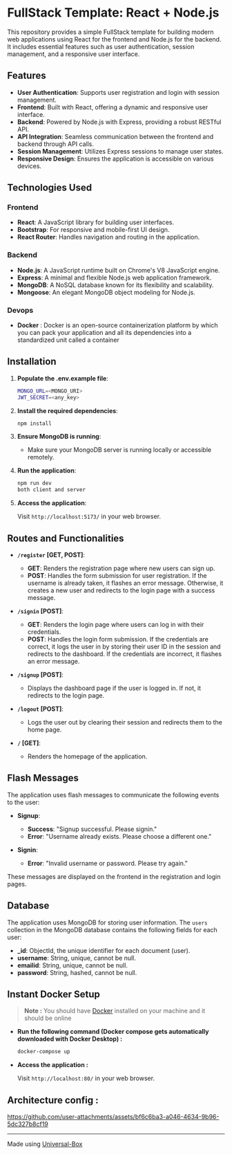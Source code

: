 # FullStack Template: React + Node.js

This repository provides a simple FullStack template for building modern web applications using React for the frontend and Node.js for the backend. It includes essential features such as user authentication, session management, and a responsive user interface.

## Features

- **User Authentication**: Supports user registration and login with session management.
- **Frontend**: Built with React, offering a dynamic and responsive user interface.
- **Backend**: Powered by Node.js with Express, providing a robust RESTful API.
- **API Integration**: Seamless communication between the frontend and backend through API calls.
- **Session Management**: Utilizes Express sessions to manage user states.
- **Responsive Design**: Ensures the application is accessible on various devices.

## Technologies Used

### Frontend

- **React**: A JavaScript library for building user interfaces.
- **Bootstrap**: For responsive and mobile-first UI design.
- **React Router**: Handles navigation and routing in the application.

### Backend

- **Node.js**: A JavaScript runtime built on Chrome's V8 JavaScript engine.
- **Express**: A minimal and flexible Node.js web application framework.
- **MongoDB**: A NoSQL database known for its flexibility and scalability.
- **Mongoose**: An elegant MongoDB object modeling for Node.js.

### Devops

- **Docker** : Docker is an open-source containerization platform by which you can pack your application and all its dependencies into a standardized unit called a container

## Installation
1. **Populate the .env.example file**:

   ```bash
   MONGO_URL=<MONGO_URI>
   JWT_SECRET=<any_key>
   ```

2. **Install the required dependencies**:

   ```bash
   npm install
   ```

3. **Ensure MongoDB is running**:
   - Make sure your MongoDB server is running locally or accessible remotely.

4. **Run the application**:

   ```bash
   npm run dev
   both client and server
   ```

5. **Access the application**:

   Visit `http://localhost:5173/` in your web browser.

## Routes and Functionalities

- **`/register` [GET, POST]**:
  - **GET**: Renders the registration page where new users can sign up.
  - **POST**: Handles the form submission for user registration. If the username is already taken, it flashes an error message. Otherwise, it creates a new user and redirects to the login page with a success message.

- **`/signin` [POST]**:
  - **GET**: Renders the login page where users can log in with their credentials.
  - **POST**: Handles the login form submission. If the credentials are correct, it logs the user in by storing their user ID in the session and redirects to the dashboard. If the credentials are incorrect, it flashes an error message.

- **`/signup` [POST]**:
  - Displays the dashboard page if the user is logged in. If not, it redirects to the login page.

- **`/logout` [POST]**:
  - Logs the user out by clearing their session and redirects them to the home page.

- **`/` [GET]**:
  - Renders the homepage of the application.

## Flash Messages

The application uses flash messages to communicate the following events to the user:

- **Signup**:
  - **Success**: "Signup successful. Please signin."
  - **Error**: "Username already exists. Please choose a different one."
  
- **Signin**:
  - **Error**: "Invalid username or password. Please try again."

These messages are displayed on the frontend in the registration and login pages.

## Database

The application uses MongoDB for storing user information. The `users` collection in the MongoDB database contains the following fields for each user:

- **_id**: ObjectId, the unique identifier for each document (user).
- **username**: String, unique, cannot be null.
- **emailid**: String, unique, cannot be null.
- **password**: String, hashed, cannot be null.


## Instant Docker Setup

> **Note :** You should have [Docker](https://docs.docker.com/get-started/get-docker/) installed on your machine and it should be online

- **Run the following command (Docker compose gets automatically downloaded with Docker Desktop) :**

  ```bash
  docker-compose up
  ```

- **Access the application :**

  Visit `http://localhost:80/` in your web browser.

## Architecture config :

https://github.com/user-attachments/assets/bf6c6ba3-a046-4634-9b96-5dc327b8cf19

---

Made using [Universal-Box](https://github.com/Abhishek-Mallick/universal-box)
